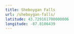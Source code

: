 ```yaml
---
title: Sheboygan Falls
url: /sheboygan-falls/
latitude: 43.729161700000006
longitude: -87.8106439
---
```

